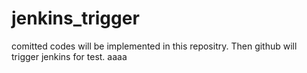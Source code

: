 # jenkins_trigger
comitted codes will be implemented in this repositry. Then github will trigger jenkins for test.
aaaa
